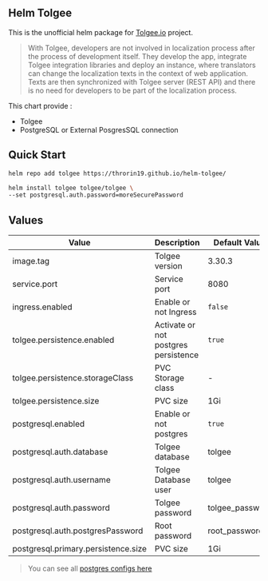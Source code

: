 ## Helm Tolgee

This is the unofficial helm package for [Tolgee.io](https://tolgee.io/) project.

> With Tolgee, developers are not involved in localization process after the process of development itself. They develop the app, integrate Tolgee integration libraries and deploy an instance, where translators can change the localization texts in the context of web application. Texts are then synchronized with Tolgee server (REST API) and there is no need for developers to be part of the localization process.

This chart provide :

- Tolgee
- PostgreSQL or External PosgresSQL connection

## Quick Start

```bash
helm repo add tolgee https://throrin19.github.io/helm-tolgee/

helm install tolgee tolgee/tolgee \
--set postgresql.auth.password=moreSecurePassword
```

## Values

| Value | Description | Default Value |
| --- | --- | --- |
| image.tag | Tolgee version | 3.30.3 |
| service.port | Service port | 8080 |
| ingress.enabled | Enable or not Ingress | `false` |
| tolgee.persistence.enabled | Activate or not postgres persistence | `true` |
| tolgee.persistence.storageClass | PVC Storage class | - |
| tolgee.persistence.size | PVC size | 1Gi |
| postgresql.enabled | Enable or not postgres | `true` |
| postgresql.auth.database | Tolgee database | tolgee |
| postgresql.auth.username | Tolgee Database user | tolgee |
| postgresql.auth.password | Tolgee password | tolgee_password |
| postgresql.auth.postgresPassword | Root password | root_password |
| postgresql.primary.persistence.size | PVC size | 1Gi |

> You can see all [postgres configs here](https://artifacthub.io/packages/helm/bitnami/postgresql)